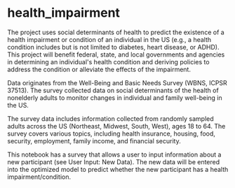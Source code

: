 # health_impairment
The project uses social determinants of health to predict the existence of a health impairment or condition of an individual in the US (e.g., a health condition includes but is not limited to diabetes, heart disease, or ADHD). This project will benefit federal, state, and local governments and agencies in determining an individual's health condition and deriving policies to address the condition or alleviate the effects of the impairment.

Data originates from the Well-Being and Basic Needs Survey (WBNS, ICPSR 37513). The survey collected data on social determinants of the health of nonelderly adults to monitor changes in individual and family well-being in the US.

The survey data includes information collected from randomly sampled adults across the US (Northeast, Midwest, South, West), ages 18 to 64. The survey covers various topics, including health insurance, housing, food, security, employment, family income, and financial security.

This notebook has a survey that allows a user to input information about a new participant (see User Input: New Data). The new data will be entered into the optimized model to predict whether the new participant has a health impairment/condition.
